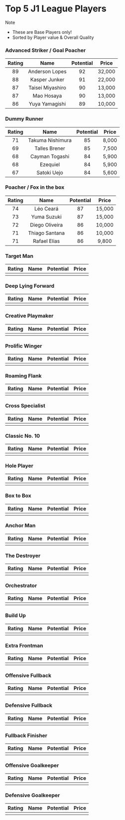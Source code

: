 # Top 5 J1 League Players

> [!NOTE]
>
> - These are Base Players only!
> - Sorted by Player value & Overall Quality

### Advanced Striker / Goal Poacher

| Rating |       Name       | Potential | Price  |
| :----: | :--------------: | :-------: | :----: |
|   89   |  Anderson Lopes  |    92     | 32,000 |
|   88   |  Kasper Junker   |    91     | 22,000 |
|   87   | Taisei Miyashiro |    90     | 13,000 |
|   87   |    Mao Hosaya    |    90     | 13,000 |
|   86   |  Yuya Yamagishi  |    89     | 10,000 |

### Dummy Runner

| Rating |       Name       | Potential | Price |
| :----: | :--------------: | :-------: | :---: |
|   71   | Takuma Nishimura |     85    | 8,000 |
|   69   |  Talles Brener   |     85    | 7,500 |
|   68   |  Cayman Togashi  |     84    | 5,900 |
|   68   |     Ezequiel     |     84    | 5,900 |
|   67   |   Satoki Uejo    |     84    | 5,600 |

### Poacher / Fox in the box

| Rating |        Name      | Potential | Price  |
| :----: | :--------------: | :-------: | :----: |
|   74	 |    Léo Ceará	    |     87	  | 15,000 |
|   73	 |   Yuma Suzuki	  |     87	  | 15,000 |
|   72	 |  Diego Oliveira  |     86	  | 10,000 |
|   71	 |  Thiago Santana  |     86	  | 10,000 |
|   71	 |   Rafael Elias   |     86	  | 9,800  |

### Target Man

| Rating | Name | Potential | Price |
| :----: | :--: | :-------: | :---: |
|        |      |           |       |

### Deep Lying Forward

| Rating | Name | Potential | Price |
| :----: | :--: | :-------: | :---: |
|        |      |           |       |

### Creative Playmaker

| Rating | Name | Potential | Price |
| :----: | :--: | :-------: | :---: |
|        |      |           |       |

### Prolific Winger

| Rating | Name | Potential | Price |
| :----: | :--: | :-------: | :---: |
|        |      |           |       |

### Roaming Flank

| Rating | Name | Potential | Price |
| :----: | :--: | :-------: | :---: |
|        |      |           |       |

### Cross Specialist

| Rating | Name | Potential | Price |
| :----: | :--: | :-------: | :---: |
|        |      |           |       |

### Classic No. 10

| Rating | Name | Potential | Price |
| :----: | :--: | :-------: | :---: |
|        |      |           |       |

### Hole Player

| Rating | Name | Potential | Price |
| :----: | :--: | :-------: | :---: |
|        |      |           |       |

### Box to Box

| Rating | Name | Potential | Price |
| :----: | :--: | :-------: | :---: |
|        |      |           |       |

### Anchor Man

| Rating | Name | Potential | Price |
| :----: | :--: | :-------: | :---: |
|        |      |           |       |

### The Destroyer

| Rating | Name | Potential | Price |
| :----: | :--: | :-------: | :---: |
|        |      |           |       |

### Orchestrator

| Rating | Name | Potential | Price |
| :----: | :--: | :-------: | :---: |
|        |      |           |       |

### Build Up

| Rating | Name | Potential | Price |
| :----: | :--: | :-------: | :---: |
|        |      |           |       |

### Extra Frontman

| Rating | Name | Potential | Price |
| :----: | :--: | :-------: | :---: |
|        |      |           |       |

### Offensive Fullback

| Rating | Name | Potential | Price |
| :----: | :--: | :-------: | :---: |
|        |      |           |       |

### Defensive Fullback

| Rating | Name | Potential | Price |
| :----: | :--: | :-------: | :---: |
|        |      |           |       |

### Fullback Finisher

| Rating | Name | Potential | Price |
| :----: | :--: | :-------: | :---: |
|        |      |           |       |

### Offensive Goalkeeper

| Rating | Name | Potential | Price |
| :----: | :--: | :-------: | :---: |
|        |      |           |       |

### Defensive Goalkeeper

| Rating | Name | Potential | Price |
| :----: | :--: | :-------: | :---: |
|        |      |           |       |
